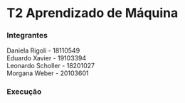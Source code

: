 # T2 Aprendizado de Máquina

### Integrantes 
 Daniela Rigoli - 18110549          
 Eduardo Xavier - 19103394            
 Leonardo Scholler - 18201027          
 Morgana Weber - 20103601         

### Execução

